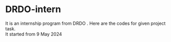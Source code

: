 # DRDO-intern
It is an internship program from DRDO . Here are the codes for given project task.
<br>
It started from 9 May 2024
